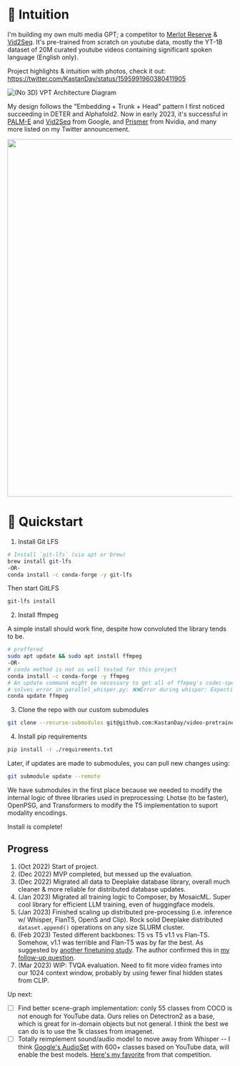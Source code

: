 # 📃 Intuition
I'm building my own multi media GPT; a competitor to [Merlot Reserve](https://rowanzellers.com/merlotreserve/) & [Vid2Seq](https://arxiv.org/abs/2302.14115). It's pre-trained from scratch on youtube data, mostly the YT-1B dataset of 20M curated youtube videos containing significant spoken language (English only).

Project highlights & intuition with photos, check it out: https://twitter.com/KastanDay/status/1595991960380411905

![(No 3D) VPT Architecture Diagram](https://user-images.githubusercontent.com/13607221/212575351-17d9b963-1f33-47cc-a298-db36e9814411.png)

My design follows the "Embedding + Trunk + Head" pattern I first noticed succeeding in DETER and Alphafold2. Now in early 2023, it's successful in [PALM-E](https://arxiv.org/abs/2303.03378) and [Vid2Seq](https://arxiv.org/abs/2302.14115) from Google, and [Prismer](https://arxiv.org/abs/2303.02506) from Nvidia, and many more listed on my Twitter announcement.

<img src="https://user-images.githubusercontent.com/13607221/226117873-3a824b72-9407-4fe1-9cd7-5b969e8a91a2.png" width="800">

# 🚀 Quickstart

1. Install Git LFS
```bash
# Install `git-lfs` (via apt or brew)
brew install git-lfs
-OR-
conda install -c conda-forge -y git-lfs
```
Then start GitLFS
```bash
git-lfs install
```

2. Install ffmpeg

A simple install should work fine, despite how convoluted the library tends to be.
```bash
# preffered
sudo apt update && sudo apt install ffmpeg
-OR-
# conda method is not as well tested for this project
conda install -c conda-forge -y ffmpeg
# An update command might be necessary to get all of ffmpeg's codec-specifc extensions, which we need. 
# solves error in parallel_whisper.py: ❌❌Error during whisper: Expecting value: line 1 column 1 (char 0)
conda update ffmpeg
```

3. Clone the repo with our custom submodules
```bash
git clone --recurse-submodules git@github.com:KastanDay/video-pretrained-transformer.git
```

4. Install pip requirements 
```bash
pip install -r ./requirements.txt
```

Later, if updates are made to submodules, you can pull new changes using:
```bash
git submodule update --remote
```

We have submodules in the first place because we needed to modify the internal logic of three libraries used in preprocessing: Lhotse (to be faster), OpenPSG, and Transformers to modify the T5 implementation to suport modality encodings.

Install is complete!

## Progress 
1. (Oct 2022) Start of project.
2. (Dec 2022) MVP completed, but messed up the evaluation.
3. (Dec 2022) Migrated all data to Deeplake database library, overall much cleaner & more reliable for distributed database updates.
4. (Jan 2023) Migrated all training logic to Composer, by MosaicML. Super cool library for efficient LLM training, even of huggingface models.
5. (Jan 2023) Finished scaling up distributed pre-processing (i.e. inference w/ Whisper, FlanT5, OpenS and Clip). Rock solid Deeplake distributed `dataset.append()` operations on any size SLURM cluster.
6. (Feb 2023) Tested different backbones: T5 vs T5 v1.1 vs Flan-TS. Somehow, v1.1 was terrible and Flan-T5 was by far the best. As suggested by [another finetuning study](https://twitter.com/ShayneRedford/status/1620805305801261058). The author confirmed this in [my follow-up question](https://twitter.com/KastanDay/status/1620934244372738048).
7. (Mar 2023) WIP: TVQA evaluation. Need to fit more video frames into our 1024 context window, probably by using fewer final hidden states from CLIP.

Up next:

- [ ] Find better scene-graph implementation: conly 55 classes from COCO is not enough for YouTube data. Ours relies on Detectron2 as a base, which is great for in-domain objects but not general. I think the best we can do is to use the 1k classes from imagenet.
- [ ] Totally reimplement sound/audio model to move away from Whisper -- I think [Google's AudioSet](https://research.google.com/audioset/ontology/index.html) with 600+ classes based on YouTube data, will enable the best models. [Here's my favorite](https://github.com/qiuqiangkong/audioset_tagging_cnn#audio-tagging-using-pretrained-models) from that competition.
